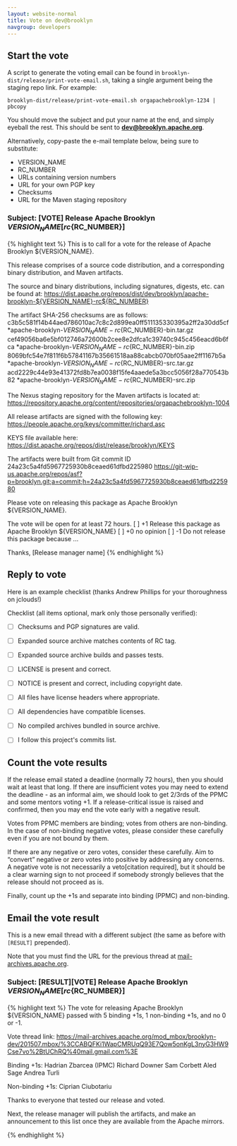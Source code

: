 ```yaml
---
layout: website-normal
title: Vote on dev@brooklyn
navgroup: developers
---
```


Start the vote
--------------

A script to generate the voting email can be found in `brooklyn-dist/release/print-vote-email.sh`,
taking a single argument being the staging repo link. For example:

    brooklyn-dist/release/print-vote-email.sh orgapachebrooklyn-1234 | pbcopy

You should move the subject and put your name at the end, and simply eyeball the rest. This should be sent to **dev@brooklyn.apache.org**.

Alternatively, copy-paste the e-mail template below, being sure to substitute:

- VERSION_NAME
- RC_NUMBER
- URLs containing version numbers
- URL for your own PGP key
- Checksums
- URL for the Maven staging repository

### Subject: [VOTE] Release Apache Brooklyn ${VERSION_NAME} [rc${RC_NUMBER}]

{% highlight text %}
This is to call for a vote for the release of Apache Brooklyn ${VERSION_NAME}.

This release comprises of a source code distribution, and a corresponding
binary distribution, and Maven artifacts.

The source and binary distributions, including signatures, digests, etc. can
be found at:
https://dist.apache.org/repos/dist/dev/brooklyn/apache-brooklyn-${VERSION_NAME}-rc${RC_NUMBER}

The artifact SHA-256 checksums are as follows:
c3b5c581f14b44aed786010ac7c8c2d899ea0ff511135330395a2ff2a30dd5cf *apache-brooklyn-${VERSION_NAME}-rc${RC_NUMBER}-bin.tar.gz
cef49056ba6e5bf012746a72600b2cee8e2dfca1c39740c945c456eacd6b6fca *apache-brooklyn-${VERSION_NAME}-rc${RC_NUMBER}-bin.zip
8069bfc54e7f811f6b57841167b35661518aa88cabcb070bf05aae2ff1167b5a *apache-brooklyn-${VERSION_NAME}-rc${RC_NUMBER}-src.tar.gz
acd2229c44e93e41372fd8b7ea0038f15fe4aaede5a3bcc5056f28a770543b82 *apache-brooklyn-${VERSION_NAME}-rc${RC_NUMBER}-src.zip

The Nexus staging repository for the Maven artifacts is located at:
https://repository.apache.org/content/repositories/orgapachebrooklyn-1004

All release artifacts are signed with the following key:
https://people.apache.org/keys/committer/richard.asc

KEYS file available here:
https://dist.apache.org/repos/dist/release/brooklyn/KEYS

The artifacts were built from Git commit ID
24a23c5a4fd5967725930b8ceaed61dfbd225980
https://git-wip-us.apache.org/repos/asf?p=brooklyn.git;a=commit;h=24a23c5a4fd5967725930b8ceaed61dfbd225980


Please vote on releasing this package as Apache Brooklyn ${VERSION_NAME}.

The vote will be open for at least 72 hours.
[ ] +1 Release this package as Apache Brooklyn ${VERSION_NAME}
[ ] +0 no opinion
[ ] -1 Do not release this package because ...


Thanks,
[Release manager name]
{% endhighlight %}


Reply to vote
-------------

Here is an example checklist (thanks Andrew Phillips for your thoroughness on jclouds!)

Checklist (all items optional, mark only those personally verified):

- [ ] Checksums and PGP signatures are valid.
- [ ] Expanded source archive matches contents of RC tag.
- [ ] Expanded source archive builds and passes tests.
- [ ] LICENSE is present and correct.
- [ ] NOTICE is present and correct, including copyright date.
- [ ] All files have license headers where appropriate.
- [ ] All dependencies have compatible licenses.
- [ ] No compiled archives bundled in source archive.
- [ ] I follow this project's commits list.


Count the vote results
----------------------

If the release email stated a deadline (normally 72 hours), then you should wait at least that long. If there are
insufficient votes you may need to extend the deadline - as an informal aim, we should look to get 2/3rds of the PPMC
and some mentors voting +1. If a release-critical issue is raised and confirmed, then you may end the vote early with a
negative result.

Votes from PPMC members are binding; votes from others are non-binding. In the case of non-binding negative votes,
please consider these carefully even if you are not bound by them.

If there are any negative or zero votes, consider these carefully. Aim to “convert” negative or zero votes into positive
by addressing any concerns. A negative vote is not necessarily a veto[citation required], but it should be a clear
warning sign to not proceed if somebody strongly believes that the release should not proceed as is.

Finally, count up the +1s and separate into binding (PPMC) and non-binding.

Email the vote result
---------------------

This is a new email thread with a different subject
(the same as before with `[RESULT]` prepended).

Note that you must find the URL for the previous thread at [mail-archives.apache.org](https://mail-archives.apache.org/).

### Subject: [RESULT]\[VOTE] Release Apache Brooklyn ${VERSION_NAME} [rc${RC_NUMBER}]

{% highlight text %}
The vote for releasing Apache Brooklyn ${VERSION_NAME} passed with 5 binding +1s, 1 non-binding +1s, and no 0 or -1.

Vote thread link:
https://mail-archives.apache.org/mod_mbox/brooklyn-dev/201507.mbox/%3CCABQFKi1WapCMRUqQ93E7Qow5onKgL3nyG3HW9Cse7vo%2BtUChRQ%40mail.gmail.com%3E

Binding +1s:
Hadrian Zbarcea (IPMC)
Richard Downer
Sam Corbett
Aled Sage
Andrea Turli

Non-binding +1s:
Ciprian Ciubotariu

Thanks to everyone that tested our release and voted.

Next, the release manager will publish the artifacts, and make an announcement to this list once they are available from
the Apache mirrors.

{% endhighlight %}
